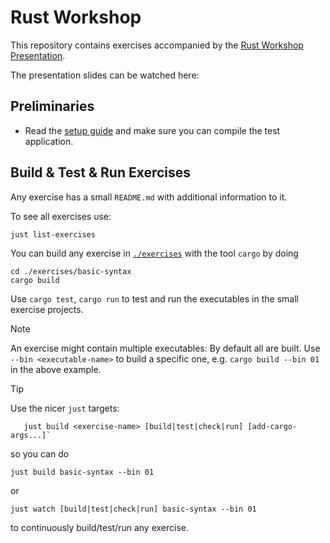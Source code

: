 # Rust Workshop

This repository contains exercises accompanied by the
[Rust Workshop Presentation](https://github.com/sdsc-ordes/technical-presentation/tree/gabriel.nuetzi/rust-workshop).

The presentation slides can be watched here: <!-- TODO: Add here the link -->

## Preliminaries

- Read the [setup guide](/docs/setup.md) and make sure you can compile the test
  application.

## Build & Test & Run Exercises

Any exercise has a small `README.md` with additional information to it.

To see all exercises use:

```shell
just list-exercises
```

You can build any exercise in [`./exercises`](./exercises) with the tool `cargo`
by doing

```shell
cd ./exercises/basic-syntax
cargo build
```

Use `cargo test`, `cargo run` to test and run the executables in the small
exercise projects.

<!-- prettier-ignore -->
> [!NOTE]
> An exercise might contain multiple executables:
> By default all are built. Use `--bin <executable-name>`
> to build a specific one, e.g. `cargo build --bin 01` in the above example.

<!-- prettier-ignore -->
> [!TIP]
> Use the nicer `just` targets:
>
> ```shell
>    just build <exercise-name> [build|test|check|run] [add-cargo-args...]`
> ```
>
> so you can do
>
> ```shell
> just build basic-syntax --bin 01
> ```
>
> or
>
> ```shell
> just watch [build|test|check|run] basic-syntax --bin 01
> ```
>
> to continuously build/test/run any exercise.
